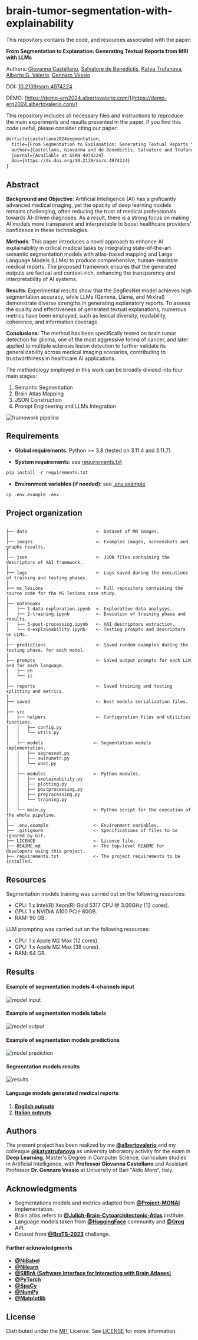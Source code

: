 # brain-tumor-segmentation-with-explainability

This repository contains the code, and resources associated with the paper:

**From Segmentation to Explanation: Generating Textual Reports from MRI with LLMs**

Authors: [Giovanna Castellano](https://github.com/giocastellano), [Salvatore de Benedictis](https://github.com/salvatoredebenedictis), [Katya Trufanova](https://github.com/katyatrufanova), [Alberto G. Valerio](https://github.com/albertovalerio), [Gennaro Vessio](https://github.com/gvessio)

DOI: [10.2139/ssrn.4974224](https://dx.doi.org/10.2139/ssrn.4974224)

DEMO: [https://demo-ern2024.albertovalerio.com/](https://demo-ern2024.albertovalerio.com/)

This repository includes all necessary files and instructions to reproduce the main experiments and results presented in the paper. If you find this code useful, please consider citing our paper:

```latex
@article{castellano2024segmentation,
  title={From Segmentation to Explanation: Generating Textual Reports from MRI with Llms},
  author={Castellano, Giovanna and de Benedictis, Salvatore and Trufanova, Katya and Valerio, Alberto G and Vessio, Gennaro},
  journal={Available at SSRN 4974224}
  doi={https://dx.doi.org/10.2139/ssrn.4974224}
}
```

## Abstract
**Background and Objective**: Artificial Intelligence (AI) has significantly advanced medical imaging, yet the opacity of deep learning models remains challenging, often reducing the trust of medical professionals towards AI-driven diagnoses. As a result, there is a strong focus on making AI models more transparent and interpretable to boost healthcare providers’ confidence in these technologies.

**Methods**: This paper introduces a novel approach to enhance AI explainability in critical medical tasks by integrating state-of-the-art semantic segmentation models with atlas-based mapping and Large Language Models (LLMs) to produce comprehensive, human-readable medical reports. The proposed framework ensures that the generated outputs are factual and context-rich, enhancing the transparency and interpretability of AI systems.

**Results**: Experimental results show that the SegResNet model achieves high segmentation accuracy, while LLMs (Gemma, Llama, and Mixtral) demonstrate diverse strengths in generating explanatory reports. To assess the quality and effectiveness of generated textual explanations, numerous metrics have been employed, such as lexical diversity, readability, coherence, and information coverage.

**Conclusions**: The method has been specifically tested on brain tumor detection for glioma, one of the most aggressive forms of cancer, and later applied to multiple sclerosis lesion detection to further validate its generalizability across medical imaging scenarios, contributing to trustworthiness in healthcare AI applications.


The methodology employed in this work can be broadly divided into four main
stages:
1. Semantic Segmentation
2. Brain Atlas Mapping
3. JSON Construction
4. Prompt Engineering and LLMs Integration

![framework pipeline](/images/pipeline.jpg)


## Requirements
* **Global requirements**: Python >= 3.8 (tested on 3.11.4 and 3.11.7)

* **System requirements**: see [requirements.txt](/requirements.txt)

```python
pip install -r requirements.txt
```
* **Environment variables (if needed)**: see [.env.example](/.env.example)

```python
cp .env.example .env
```

## Project organization

```

├── data                          <- Dataset of MR images.
│
├── images                        <- Examples images, screenshots and graphs results.
│
├── json                          <- JSON files containing the descriptors of XAI framework.
│
├── logs                          <- Logs saved during the executions of training and testing phases.
│
├── ms_lesions                    <- Full repository containing the source code for the MS lesions case study.
│
├── notebooks
│   ├── 1-data-exploration.ipynb  <- Explorative data analysys.
│   ├── 2-training.ipynb          <- Execution of training phase and results.
│   ├── 3-post-processing.ipynb   <- XAI descriptors extraction.
│   └── 4-explainability.ipynb    <- Testing prompts and descriptors on LLMs.
│
├── predictions                   <- Saved random examples during the testing phase, for each model.
|
├── prompts                       <- Saved output prompts for each LLM and for each language.
│   ├── en
│   └── it
│
├── reports                       <- Saved training and testing splitting and metrics.
|
├── saved                         <- Best models serialization files.
│
├── src
│   ├── helpers                   <- Configuration files and utilities functions.
│   │   ├── config.py
│   │   └── utils.py
│   │
│   ├── models                   <- Segmentation models implementation.
│   │   ├── segresnet.py
│   │   ├── swinunetr.py
│   │   └── unet.py
│   │
│   ├── modules                  <- Python modules.
│   │   ├── explainability.py
│   │   ├── plotting.py
│   │   ├── postprocessing.py
│   │   ├── preprocessing.py
│   │   └── training.py
│   │
│   └── main.py                  <- Python script for the execution of the whole pipeline.
│
├── .env.example                 <- Environment variables.
├── .gitignore                   <- Specifications of files to be ignored by Git.
├── LICENCE                      <- Licence file.
├── README.md                    <- The top-level README for developers using this project.
├── requirements.txt             <- The project requirements to be installed.

```

## Resources

Segmentation models training was carried out on the following resources:

* CPU: 1 x Intel(R) Xeon(R) Gold 5317 CPU @ 3.00GHz (12 cores).
* GPU: 1 x NVIDIA A100 PCIe 80GB.
* RAM: 90 GB.

LLM prompting was carried out on the following resources:

* CPU: 1 x Apple M2 Max (12 cores).
* GPU: 1 x Apple M2 Max (38 cores).
* RAM: 64 GB.


## Results

#### Example of segmentation models 4-channels input
![model input](/images/model_input.png)
#### Example of segmentation models labels
![model output](/images/model_output.png)
#### Example of segmentation models predictions
![model prediction](/images/model_prediction.png)
#### Segmentation models results
![results](/images/metrics.png)

#### Language models generated medical reports

1. **[English outputs](/prompts/en)**
2. **[Italian outputs](/prompts/it)**


## Authors

The present project has been realized by me **[@albertovalerio](https://github.com/albertovalerio)** and my colleague **[@katyatrufanova](https://github.com/katyatrufanova)** as university laboratory activity for the exam in **Deep Learning**, Master's Degree in Computer Science, curriculum studies in Artificial Intelligence, with **Professor Giovanna Castellano** and Assistant Professor **Dr. Gennaro Vessio** at University of Bari "Aldo Moro", Italy.

## Acknowledgments

- Segmentations models and metrics adapted from **[@Project-MONAI](https://monai.io/)** implementation.
- Brain atlas refers to **[@Julich-Brain-Cytoarchitectonic-Atlas](https://julich-brain-atlas.de/)** institute.
- Language models taken from **[@HuggingFace](https://huggingface.co/)** community and **[@Groq](https://groq.com/)** API.
- Dataset from **[@BraTS-2023](https://www.synapse.org/#!Synapse:syn51156910/wiki/622351)** challenge.

#### Further acknowledgments

- **[@NiBabel](https://nipy.org/nibabel/)**
- **[@Nilearn](https://nilearn.github.io/)**
- **[@SIIBrA (Software Interface for Interacting with Brain Atlases)](https://siibra-python.readthedocs.io/)**
- **[@PyTorch](https://pytorch.org/)**
- **[@SpaCy](https://spacy.io/)**
- **[@NumPy](https://numpy.org/)**
- **[@Matplotlib](https://matplotlib.org/)**

## License

Distributed under the [MIT](https://choosealicense.com/licenses/mit/) License. See [LICENSE](/LICENSE) for more information.